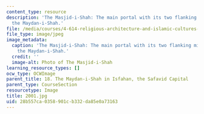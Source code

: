 ```yaml
---
content_type: resource
description: 'The Masjid-i-Shah: The main portal with its two flanking minarets overlooking
  the Maydan-i-Shah.'
file: /media/courses/4-614-religious-architecture-and-islamic-cultures-fall-2002/28b557ca0358901cb332da85e0a73163_2001.jpg
file_type: image/jpeg
image_metadata:
  caption: 'The Masjid-i-Shah: The main portal with its two flanking minarets overlooking
    the Maydan-i-Shah.'
  credit: ''
  image-alt: Photo of The Masjid-i-Shah
learning_resource_types: []
ocw_type: OCWImage
parent_title: 18. The Maydan-i-Shah in Isfahan, the Safavid Capital
parent_type: CourseSection
resourcetype: Image
title: 2001.jpg
uid: 28b557ca-0358-901c-b332-da85e0a73163
---
```

